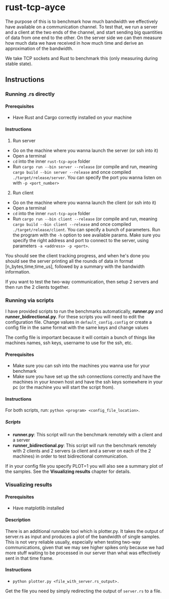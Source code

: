 # rust-tcp-ayce

The purpose of this is to benchmark how much bandwidth we effectively have available on a communication channel.
To test that, we run a server and a client at the two ends of the channel, and start sending big quantities of data from one end to the other. On the server side we can then measure how much data we have received in how much time and derive an approximation of the bandwidth.

We take TCP sockets and Rust to benchmark this (only measuring during stable state).

## Instructions

### Running .rs directly
#### Prerequisites
- Have Rust and Cargo correctly installed on your machine
#### Instructions

1) Run server
- Go on the machine where you wanna launch the server (or ssh into it)
- Open a terminal
- `cd` into the inner `rust-tcp-ayce` folder
- Run `cargo run --bin server --release` (or compile and run, meaning `cargo build --bin server --release` and once compiled `./target/release/server`. You can specify the port you wanna listen on with `-p <port_number>`

2) Run client
- Go on the machine where you wanna launch the client (or ssh into it)
- Open a terminal
- `cd` into the inner `rust-tcp-ayce` folder
- Run `cargo run --bin client --release` (or compile and run, meaning `cargo build --bin client --release` and once compiled `./target/release/client`. You can specify a bunch of parameters. Run the program with the `-h` option to see available params. Make sure you specify the right address and port to connect to the server, using parameters `-a <address> -p <port>`.

You should see the client tracking progress, and when he's done you should see the server printing all the rounds of data in format [n_bytes,time,time_us], followed by a summary with the bandwidth information.

If you want to test the two-way communication, then setup 2 servers and then run the 2 clients together.

### Running via scripts

I have provided scripts to run the benchmarks automatically, <strong>runner.py</strong> and <strong>runner_bidirectional.py</strong>.
For these scripts you will need to edit the configuration file. Change values in `default_config.config` or create a config file in the same format with the same keys and change values

The config file is important because it will contain a bunch of things like machines names, ssh keys, username to use for the ssh, etc.

#### Prerequisites
- Make sure you can ssh into the machines you wanna use for your benchmark
- Make sure you have set up the ssh connections correctly and have the machines in your known host and have the ssh keys somewhere in your pc (or the machine you will start the script from).

#### Instructions
For both scripts, run: `python <program> <config_file_location>`.

##### Scripts
- <strong>runner.py</strong>: This script will run the benchmark remotely with a client and a server
- <strong>runner_bidirectional.py</strong>: This script will run the benchmark remotely with 2 clients and 2 servers (a client and a server on each of the 2 machines) in order to test bidirectional communication.

If in your config file you specify PLOT=1 you will also see a summary plot of the samples. See the <strong>Visualizing results</strong> chapter for details.

### Visualizing results

#### Prerequisites
- Have matplotlib installed

#### Description

There is an additional runnable tool which is <string>plotter.py</strong>. It takes the output of server.rs as input and produces a plot of the bandwidth of single samples. This is not very reliable usually, especially when testing two-way communications, given that we may see higher spikes only because we had more stuff waiting to be processed in our server than what was effectively sent in that time frame.
  
#### Instructions
- `python plotter.py <file_with_server.rs_output>.`

Get the file you need by simply redirecting the output of `server.rs` to a file.
